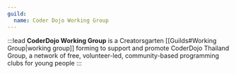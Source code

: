 ```yaml
---
guild:
  name: Coder Dojo Working Group
---
```


:::lead
**CoderDojo Working Group** is a Creatorsgarten [[Guilds#Working Group|working group]] forming to support and promote CoderDojo Thailand Group, a network of free, volunteer-led, community-based programming clubs for young people
:::